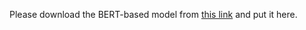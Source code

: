 Please download the BERT-based model from [this link](https://huggingface.co/bert-base-uncased/tree/main) and put it here.